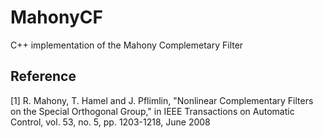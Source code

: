 # MahonyCF
C++ implementation of the Mahony Complemetary Filter


## Reference

[1] R. Mahony, T. Hamel and J. Pflimlin, "Nonlinear Complementary Filters on the Special Orthogonal Group," in IEEE Transactions on Automatic Control, vol. 53, no. 5, pp. 1203-1218, June 2008
